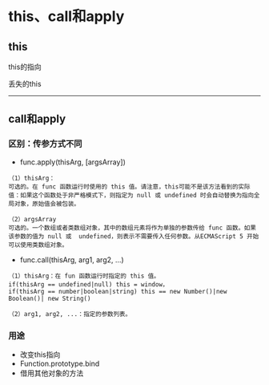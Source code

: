 # this、call和apply

## this

this的指向

丢失的this

---



## call和apply

### 区别：传参方式不同



- func.apply(thisArg, [argsArray])
```
（1）thisArg：
可选的。在 func 函数运行时使用的 this 值。请注意，this可能不是该方法看到的实际值：如果这个函数处于非严格模式下，则指定为 null 或 undefined 时会自动替换为指向全局对象，原始值会被包装。

（2）argsArray
可选的。一个数组或者类数组对象，其中的数组元素将作为单独的参数传给 func 函数。如果该参数的值为 null 或  undefined，则表示不需要传入任何参数。从ECMAScript 5 开始可以使用类数组对象。
```

- func.call(thisArg, arg1, arg2, ...)
```
（1）thisArg：在 fun 函数运行时指定的 this 值。
if(thisArg == undefined|null) this = window，
if(thisArg == number|boolean|string) this == new Number()|new Boolean()| new String()

（2）arg1, arg2, ...：指定的参数列表。
```

### 用途

- 改变this指向
- Function.prototype.bind
- 借用其他对象的方法



